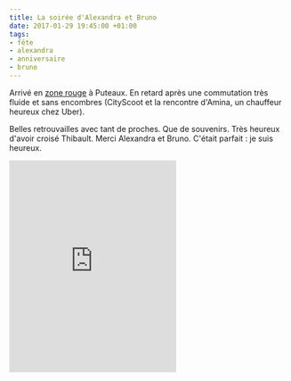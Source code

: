 ```yaml
---
title: La soirée d'Alexandra et Bruno
date: 2017-01-29 19:45:00 +01:00
tags:
- fête
- alexandra
- anniversaire
- bruno
---
```


Arrivé en [zone rouge](http://ducamp.me/Zone_rouge) à Puteaux. En retard après une commutation très fluide et sans encombres (CityScoot et la rencontre d'Amina, un chauffeur heureux chez Uber). 

Belles retrouvailles avec tant de proches. Que de souvenirs. 
Très heureux d'avoir croisé Thibault. Merci Alexandra et Bruno. C'était parfait : je suis heureux. 

<iframe src="https://embed.spotify.com/?uri=spotify%3Auser%3Axtof_fr%3Aplaylist%3A4FK2bBl91fC3coe4d5PSGe" width="300" height="380" frameborder="0" allowtransparency="true"></iframe>